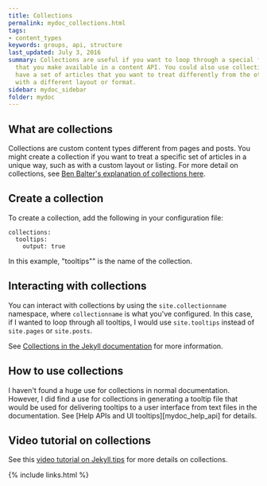 ```yaml
---
title: Collections
permalink: mydoc_collections.html
tags:
- content_types
keywords: groups, api, structure
last_updated: July 3, 2016
summary: Collections are useful if you want to loop through a special folder of pages
  that you make available in a content API. You could also use collections if you
  have a set of articles that you want to treat differently from the other content,
  with a different layout or format.
sidebar: mydoc_sidebar
folder: mydoc
---
```


## What are collections
Collections are custom content types different from pages and posts. You might create a collection if you want to treat a specific set of articles in a unique way, such as with a custom layout or listing. For more detail on collections, see [Ben Balter's explanation of collections here](https://ben.balter.com/2015/02/20/jekyll-collections/).

## Create a collection
To create a collection, add the following in your configuration file:

```
collections:
  tooltips:
    output: true
```

In this example, "tooltips"" is the name of the collection.

## Interacting with collections

You can interact with collections by using the `site.collectionname` namespace, where `collectionname` is what you've configured. In this case, if I wanted to loop through all tooltips, I would use `site.tooltips` instead of `site.pages` or `site.posts`.

See [Collections in the Jekyll documentation](http://jekyllrb.com/docs/collections/) for more information.

## How to use collections

I haven't found a huge use for collections in normal documentation. However, I did find a use for collections in generating a tooltip file that would be used for delivering tooltips to a user interface from text files in the documentation. See [Help APIs and UI tooltips][mydoc_help_api] for details.

## Video tutorial on collections

See this [video tutorial on Jekyll.tips](http://jekyll.tips/jekyll-casts/introduction-to-collections/) for more details on collections.

{% include links.html %}
